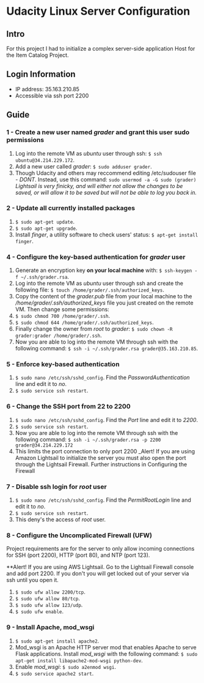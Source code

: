 # Udacity Linux Server Configuration

## Intro

For this project I had to initialize a complex server-side application Host for the Item Catalog Project.

## Login Information

* IP address: 35.163.210.85
* Accessible via ssh port 2200

## Guide

### 1 - Create a new user named *grader* and grant this user sudo permissions

1. Log into the remote VM as *ubuntu* user through ssh: `$ ssh ubuntu@34.214.229.172`.
2. Add a new user called *grader*: `$ sudo adduser grader`.
3. Though Udacity and others may reccommend editing /etc/sudouser file - *DONT*. Instead, use this command: 
`sudo usermod -a -G sudo (grader)`
_Lightsail is very finicky, and will either not allow the changes to be saved, or will allow it to be saved but will 
not be able to log you back in._

### 2 - Update all currently installed packages

1. ```$ sudo apt-get update```.
2. ```$ sudo apt-get upgrade```.
3. Install *finger*, a utility software to check users' status: ```$ apt-get install finger```.


### 4 - Configure the key-based authentication for *grader* user

1. Generate an encryption key **on your local machine** with: `$ ssh-keygen -f ~/.ssh/grader.rsa`.
2. Log into the remote VM as *ubuntu* user through ssh and create the following file: `$ touch /home/grader/.ssh/authorized_keys`.
3. Copy the content of the *grader.pub* file from your local machine to the */home/grader/.ssh/authorized_keys* file you just created on the remote VM. Then change some permissions:
  1. `$ sudo chmod 700 /home/grader/.ssh`.
  2. `$ sudo chmod 644 /home/grader/.ssh/authorized_keys`.
  3. Finally change the owner from *root* to *grader*: `$ sudo chown -R grader:grader /home/grader/.ssh`.
4. Now you are able to log into the remote VM through ssh with the following command: `$ ssh -i ~/.ssh/grader.rsa grader@35.163.210.85`.

### 5 - Enforce key-based authentication

1. `$ sudo nano /etc/ssh/sshd_config`. Find the *PasswordAuthentication* line and edit it to *no*.
2. `$ sudo service ssh restart`.

### 6 - Change the SSH port from 22 to 2200

1. `$ sudo nano /etc/ssh/sshd_config`. Find the *Port* line and edit it to *2200*.
2. `$ sudo service ssh restart`.
3. Now you are able to log into the remote VM through ssh with the following command: `$ ssh -i ~/.ssh/grader.rsa -p 2200 grader@34.214.229.172`
4. This limits the port connection to only port 2200
_Alert! If you are using Amazon Lightsail to initialize the server you must also open the port through the Lightsail Firewall. Further instructions in Configuring the Firewall

### 7 - Disable ssh login for *root* user

1. `$ sudo nano /etc/ssh/sshd_config`. Find the *PermitRootLogin* line and edit it to *no*.
2. `$ sudo service ssh restart`.
3. This deny's the access of *root* user.


### 8 - Configure the Uncomplicated Firewall (UFW)

Project requirements are for the server to only allow incoming connections for SSH (port 2200), HTTP (port 80), and NTP (port 123).

**Alert! If you are using AWS Lightsail. Go to the Lightsail Firewall console and add port 2200. If you don't you will get locked out of your server via ssh until you open it.
1. `$ sudo ufw allow 2200/tcp`.
2. `$ sudo ufw allow 80/tcp`.
3. `$ sudo ufw allow 123/udp`.
4. `$ sudo ufw enable`.

### 9 - Install Apache, mod_wsgi

1. `$ sudo apt-get install apache2`.
2. Mod_wsgi is an Apache HTTP server mod that enables Apache to serve Flask applications. Install *mod_wsgi* with the following command: `$ sudo apt-get install libapache2-mod-wsgi python-dev`.
3. Enable *mod_wsgi*: `$ sudo a2enmod wsgi`.
3. `$ sudo service apache2 start`.
